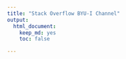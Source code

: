 ```yaml
---
title: "Stack Overflow BYU-I Channel"
output:
  html_document:
    keep_md: yes
    toc: false

---
```




